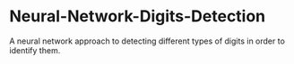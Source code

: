 # Neural-Network-Digits-Detection
A neural network approach to detecting different types of digits in order to identify them.
